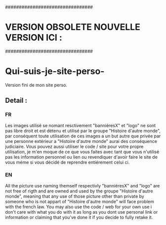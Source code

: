 ################################
# VERSION OBSOLETE NOUVELLE VERSION ICI :
################################


# Qui-suis-je-site-perso-
Version fini de mon site perso.

## Detail :
### FR
Les images utilisé se nomant resctivement "banniéresX" et "logo" ne sont pas libre droit et est détenu et utilisé par le groupe "Histoire d'autre monde", par conséquent toute utilisation de ces images a un but autre que privée par une personne extérieur a "Histoire d'autre monde" aurai des conséquence judiciaire.
Vous pouvez aussi utiliser le code / site pour votre propre utilisation, je m'en moque de ce que vous faites avec tant que vous n'utilisé pas les information personnel ou lien ou revendiquer d'avoir faire le site de vous méme si vous décidé de reprendre entiérement celui ci.

### EN
All the picture use naming themself respectivly "banniéresX" and "logo" are not free of rigth and are owned and used by the groupe "Histoire d'autre monde", meaning that any use of those picture other than private by someone who is not appart of "Histoire d'autre monde"  will face problem with the french law.
You may also use the code / web for your own use i don't care with what you do with it as long as you dont use personal link or information or claiming that you've done it if you decide to fully retake it.













